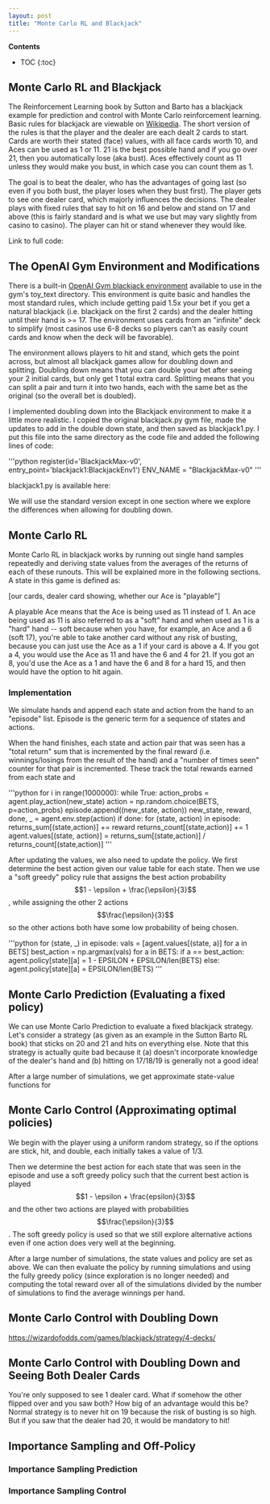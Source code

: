 ```yaml
---
layout: post
title: "Monte Carlo RL and Blackjack"
---
```


**Contents**
* TOC
{:toc}

## Monte Carlo RL and Blackjack
The Reinforcement Learning book by Sutton and Barto has a blackjack example for prediction and control with Monte Carlo reinforcement learning. Basic rules for blackjack are viewable on [Wikipedia](https://en.wikipedia.org/wiki/Blackjack). The short version of the rules is that the player and the dealer are each dealt 2 cards to start. Cards are worth their stated (face) values, with all face cards worth 10, and Aces can be used as 1 or 11. 21 is the best possible hand and if you go over 21, then you automatically lose (aka bust). Aces effectively count as 11 unless they would make you bust, in which case you can count them as 1. 

The goal is to beat the dealer, who has the advantages of going last (so even if you both bust, the player loses when they bust first). The player gets to see one dealer card, which majorly influences the decisions. The dealer plays with fixed rules that say to hit on 16 and below and stand on 17 and above (this is fairly standard and is what we use but may vary slightly from casino to casino). The player can hit or stand whenever they would like. 

Link to full code: 

## The OpenAI Gym Environment and Modifications
There is a built-in [OpenAI Gym blackjack environment](https://github.com/openai/gym/blob/master/gym/envs/toy_text/blackjack.py) available to use in the gym's toy_text directory. This environment is quite basic and handles the most standard rules, which include getting paid 1.5x your bet if you get a natural blackjack (i.e. blackjack on the first 2 cards) and the dealer hitting until their hand is >= 17. The environment uses cards from an "infinite" deck to simplify (most casinos use 6-8 decks so players can't as easily count cards and know when the deck will be favorable).

The environment allows players to hit and stand, which gets the point across, but almost all blackjack games allow for doubling down and splitting. Doubling down means that you can double your bet after seeing your 2 initial cards, but only get 1 total extra card. Splitting means that you can split a pair and turn it into two hands, each with the same bet as the original (so the overall bet is doubled). 

I implemented doubling down into the Blackjack environment to make it a little more realistic. I copied the original blackjack.py gym file, made the updates to add in the double down state, and then saved as blackjack1.py. I put this file into the same directory as the code file and added the following lines of code: 

'''python
register(id='BlackjackMax-v0', entry_point='blackjack1:BlackjackEnv1')
ENV_NAME = "BlackjackMax-v0"
'''

blackjack1.py is available here: 

We will use the standard version except in one section where we explore the differences when allowing for doubling down. 

## Monte Carlo RL 
Monte Carlo RL in blackjack works by running out single hand samples repeatedly and deriving state values from the averages of the returns of each of these runouts. This will be explained more in the following sections. A state in this game is defined as:

[our cards, dealer card showing, whether our Ace is "playable"]
 
A playable Ace means that the Ace is being used as 11 instead of 1. An ace being used as 11 is also referred to as a "soft" hand and when used as 1 is a "hard" hand -- soft because when you have, for example, an Ace and a 6 (soft 17), you're able to take another card without any risk of busting, because you can just use the Ace as a 1 if your card is above a 4. If you got a 4, you would use the Ace as 11 and have the 6 and 4 for 21. If you got an 8, you'd use the Ace as a 1 and have the 6 and 8 for a hard 15, and then would have the option to hit again. 

### Implementation
We simulate hands and append each state and action from the hand to an "episode" list. Episode is the generic term for a sequence of states and actions. 

When the hand finishes, each state and action pair that was seen has a "total return" sum that is incremented by the final reward (i.e. winnings/losings from the result of the hand) and a "number of times seen" counter for that pair is incremented. These track the total rewards earned from each state and 

'''python
for i in range(1000000):
	while True:
		action_probs = agent.play_action(new_state)
		action = np.random.choice(BETS, p=action_probs)
		episode.append((new_state, action))
		new_state, reward, done, _ = agent.env.step(action)
		if done:
			for (state, action) in episode:
				returns_sum[(state,action)] += reward
				returns_count[(state,action)] += 1
				agent.values[(state, action)] = returns_sum[(state,action)] / returns_count[(state,action)]
'''

After updating the values, we also need to update the policy. We first determine the best action given our value table for each state. Then we use a "soft greedy" policy rule that assigns the best action probability $$1 - \epsilon + \frac{\epsilon}{3}$$, while assigning the other 2 actions $$\frac{\epsilon}{3}$$ so the other actions both have some low probability of being chosen. 

'''python
for (state, _) in episode:
	vals = [agent.values[(state, a)] for a in BETS]
	best_action = np.argmax(vals)
	for a in BETS:
		if a == best_action:
			agent.policy[state][a] = 1 - EPSILON + EPSILON/len(BETS)
		else:
			agent.policy[state][a] = EPSILON/len(BETS)
'''

## Monte Carlo Prediction (Evaluating a fixed policy)
We can use Monte Carlo Prediction to evaluate a fixed blackjack strategy. Let's consider a strategy (as given as an example in the Sutton Barto RL book) that sticks on 20 and 21 and hits on everything else. Note that this strategy is actually quite bad because it (a) doesn't incorporate knowledge of the dealer's hand and (b) hitting on 17/18/19 is generally not a good idea! 

After a large number of simulations, we get approximate state-value functions for 


## Monte Carlo Control (Approximating optimal policies)

We begin with the player using a uniform random strategy, so if the options are stick, hit, and double, each initially takes a value of 1/3. 


Then we determine the best action for each state that was seen in the episode and use a soft greedy policy such that the current best action is played $$1 - \epsilon + \frac{epsilon}{3}$$ and the other two actions are played with probabilities $$\frac{\epsilon}{3}$$. The soft greedy policy is used so that we still explore alternative actions even if one action does very well at the beginning. 

After a large number of simulations, the state values and policy are set as above. We can then evaluate the policy by running simulations and using the fully greedy policy (since exploration is no longer needed) and computing the total reward over all of the simulations divided by the number of simulations to find the average winnings per hand. 

## Monte Carlo Control with Doubling Down
https://wizardofodds.com/games/blackjack/strategy/4-decks/

## Monte Carlo Control with Doubling Down and Seeing Both Dealer Cards
You're only supposed to see 1 dealer card. What if somehow the other flipped over and you saw both? How big of an advantage would this be? Normal strategy is to never hit on 19 because the risk of busting is so high. But if you saw that the dealer had 20, it would be mandatory to hit! 

## Importance Sampling and Off-Policy

### Importance Sampling Prediction

### Importance Sampling Control